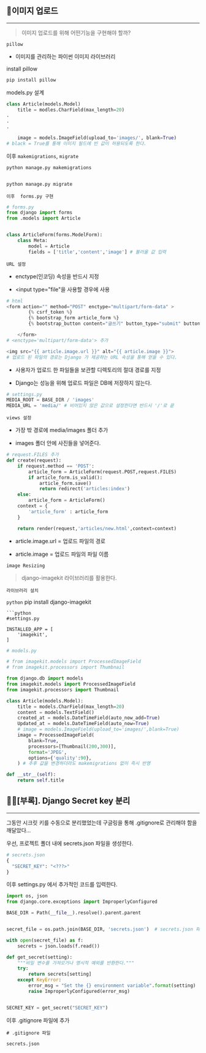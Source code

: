 ## 📗이미지 업로드

***

>  이미지 업로드를 위해 어떤기능을 구현해야 할까?

`pillow`

- 이미지를 관리하는 파이썬 이미지 라이브러리

install pillow

```python
pip install pillow
```

models.py 설계

```python
class Article(models.Model)
    title = modles.CharField(max_length=20)
.
.
.

    image = models.ImageField(upload_to='images/', blank=True)
# black = True를 통해 이미지 필드에 빈 값이 허용되도록 한다.
```

이후 `makemigrations`, `migrate`

```python
python manage.py makemigrations


python manage.py migrate
```

`이후  forms.py 구현`

```python
# forms.py
from django import forms
from .models import Article


class ArticleForm(forms.ModelForm):
    class Meta:
        model = Article
        fields = ['title','content','image'] # 불러올 값 입력
```

`URL 설정`

- enctype(인코딩) 속성을 반드시 지정

- <input type="file"을 사용할 경우에 사용

```python
# html
<form action="" method="POST" enctype="multipart/form-data" >
        {% csrf_token %}
        {% bootstrap_form article_form %}
        {% bootstrap_button content="글쓰기" button_type="submit" button_class="btn-secondary col-3" %}

    </form>
# <enctype='multipart/form-data'> 추가

<img src="{{ article.image.url }}" alt="{{ article.image }}">
# 업로드 된 파일의 경로는 Django 가 제공하는 URL 속성을 통해 얻을 수 있다.
```

- 사용자가 업로드 한 파일들을 보관할 디렉토리의 절대 경로를 지정

- Django는 성능을 위해 업로드 파일은  DB에 저장하지 않는다.

```python
# settings.py
MEDIA_ROOT = BASE_DIR / 'images'
MEDIA_URL = 'media/' # 비어있지 않은 값으로 설정한다면 반드시 '/'로 끝
```

`views 설정`

- 가장 밖 경로에 media/images 폴더 추가

- images 폴더 안에 사진들을 넣어준다.

```python
# request.FILES 추가
def create(request):
    if request.method == 'POST':
        article_form = ArticleForm(request.POST,request.FILES)
        if article_form.is_valid():
            article_form.save()
            return redirect('articles:index')
    else:
        article_form = ArticleForm()
    context = {
        'article_form' : article_form
    }

    return render(request,'articles/new.html',context=context)
```

- article.image.url = 업로드 파일의 경로

- article.image = 업로드 파일의 파일 이름

`image Resizing`

> django-imagekit 라이브러리를 활용한다.

`라이브러리 설치`

```python```
pip install django-imagekit

```
```python
#settings.py

INSTALLED_APP = [
    'imagekit',
]
```

```python
# models.py

# from imagekit.models import ProcessedImageField
# from imagekit.processors import Thumbnail

from django.db import models
from imagekit.models import ProcessedImageField
from imagekit.processors import Thumbnail

class Article(models.Model):
    title = models.CharField(max_length=20)
    content = models.TextField()
    created_at = models.DateTimeField(auto_now_add=True)
    Updated_at = models.DateTimeField(auto_now=True)
    # image = models.ImageField(upload_to='images/',blank=True)
    image = ProcessedImageField(
        blank=True,
        processors=[Thumbnail(200,300)],
        format='JPEG',
        options={'quality':90},
    ) # 추후 값을 변경하더라도 makemigrations 없이 즉시 반영

def __str__(self):
    return self.title
```

## 🤦‍♀️[부록]. Django Secret key 분리

***

그동안 시크릿 키를 수동으로 분리했었는데 구글링을 통해 .gitignore로 관리해야 함을 깨달았다...

우선, 프로젝트 폴더 내에 secrets.json 파일을 생성한다.

```python
# secrets.json
{
  "SECRET_KEY": "<???>"
}
```

이후 settings.py 에서 추가적인 코드를 입력한다.

```python
import os, json
from django.core.exceptions import ImproperlyConfigured

BASE_DIR = Path(__file__).resolve().parent.parent


secret_file = os.path.join(BASE_DIR, 'secrets.json')  # secrets.json 파일 위치를 명시

with open(secret_file) as f:
    secrets = json.loads(f.read())

def get_secret(setting):
    """비밀 변수를 가져오거나 명시적 예외를 반환한다."""
    try:
        return secrets[setting]
    except KeyError:
        error_msg = "Set the {} environment variable".format(setting)
        raise ImproperlyConfigured(error_msg)


SECRET_KEY = get_secret("SECRET_KEY")
```

이후 .gitignore 파일에 추가

```memo
# .gitignore 파일

secrets.json
```
